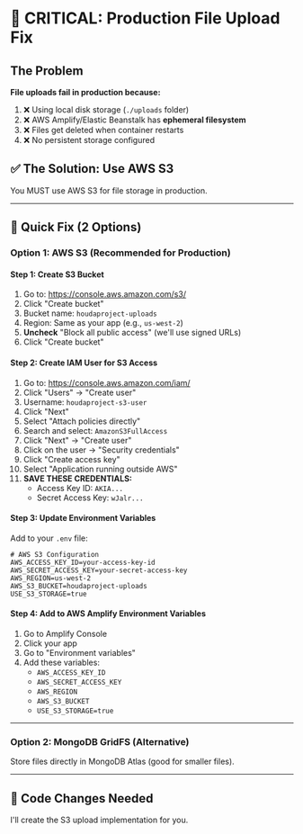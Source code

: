 # 🚨 CRITICAL: Production File Upload Fix

## The Problem

**File uploads fail in production because:**
1. ❌ Using local disk storage (`./uploads` folder)
2. ❌ AWS Amplify/Elastic Beanstalk has **ephemeral filesystem**
3. ❌ Files get deleted when container restarts
4. ❌ No persistent storage configured

## ✅ The Solution: Use AWS S3

You MUST use AWS S3 for file storage in production.

---

## 🚀 Quick Fix (2 Options)

### Option 1: AWS S3 (Recommended for Production)

#### Step 1: Create S3 Bucket

1. Go to: https://console.aws.amazon.com/s3/
2. Click "Create bucket"
3. Bucket name: `houdaproject-uploads`
4. Region: Same as your app (e.g., `us-west-2`)
5. **Uncheck** "Block all public access" (we'll use signed URLs)
6. Click "Create bucket"

#### Step 2: Create IAM User for S3 Access

1. Go to: https://console.aws.amazon.com/iam/
2. Click "Users" → "Create user"
3. Username: `houdaproject-s3-user`
4. Click "Next"
5. Select "Attach policies directly"
6. Search and select: `AmazonS3FullAccess`
7. Click "Next" → "Create user"
8. Click on the user → "Security credentials"
9. Click "Create access key"
10. Select "Application running outside AWS"
11. **SAVE THESE CREDENTIALS:**
    - Access Key ID: `AKIA...`
    - Secret Access Key: `wJalr...`

#### Step 3: Update Environment Variables

Add to your `.env` file:
```env
# AWS S3 Configuration
AWS_ACCESS_KEY_ID=your-access-key-id
AWS_SECRET_ACCESS_KEY=your-secret-access-key
AWS_REGION=us-west-2
AWS_S3_BUCKET=houdaproject-uploads
USE_S3_STORAGE=true
```

#### Step 4: Add to AWS Amplify Environment Variables

1. Go to Amplify Console
2. Click your app
3. Go to "Environment variables"
4. Add these variables:
   - `AWS_ACCESS_KEY_ID`
   - `AWS_SECRET_ACCESS_KEY`
   - `AWS_REGION`
   - `AWS_S3_BUCKET`
   - `USE_S3_STORAGE=true`

---

### Option 2: MongoDB GridFS (Alternative)

Store files directly in MongoDB Atlas (good for smaller files).

---

## 📝 Code Changes Needed

I'll create the S3 upload implementation for you.

